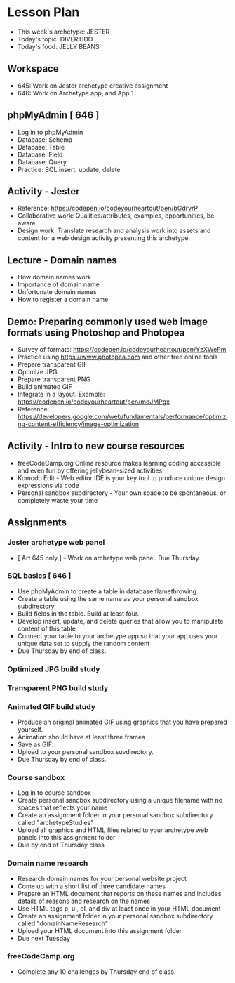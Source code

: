 # Lesson Plan
- This week's archetype: JESTER
- Today's topic: DIVERTIDO
- Today's food: JELLY BEANS

## Workspace
- 645: Work on Jester archetype creative assignment
- 646: Work on Archetype app, and App 1.

## phpMyAdmin [ 646 ]
- Log in to phpMyAdmin
- Database: Schema
- Database: Table
- Database: Field
- Database: Query
- Practice: SQL insert, update, delete

## Activity - Jester
- Reference: https://codepen.io/codeyourheartout/pen/bGdrvrP
- Collaborative work: Qualities/attributes, examples, opportunities, be aware.
- Design work: Translate research and analysis work into assets and content for a web design activity presenting this archetype.

## Lecture - Domain names
- How domain names work
- Importance of domain name
- Unfortunate domain names
- How to register a domain name

## Demo: Preparing commonly used web image formats using Photoshop and Photopea
- Survey of formats: https://codepen.io/codeyourheartout/pen/YzXWePm
- Practice using https://www.photopea.com and other free online tools
- Prepare transparent GIF
- Optimize JPG
- Prepare transparent PNG
- Build animated GIF
- Integrate in a layout. Example: https://codepen.io/codeyourheartout/pen/mdJMPgx
- Reference: https://developers.google.com/web/fundamentals/performance/optimizing-content-efficiency/image-optimization

## Activity - Intro to new course resources
- freeCodeCamp.org Online resource makes learning coding accessible and even fun by offering jellybean-sized activities
- Komodo Edit - Web editor IDE is your key tool to produce unique design expressions via code
- Personal sandbox subdirectory - Your own space to be spontaneous, or completely waste your time

## Assignments

### Jester archetype web panel
- [ Art 645 only ] - Work on archetype web panel. Due Thursday.

### SQL basics [ 646 ] 
- Use phpMyAdmin to create a table in database flamethrowing
- Create a table using the same name as your personal sandbox subdirectory
- Build fields in the table. Build at least four.
- Develop insert, update, and delete queries that allow you to manipulate content of this table
- Connect your table to your archetype app so that your app uses your unique data set to supply the random content
- Due Thursday by end of class.

### Optimized JPG build study

### Transparent PNG build study

### Animated GIF build study
- Produce an original animated GIF using graphics that you have prepared yourself.
- Animation should have at least three frames
- Save as GIF.
- Upload to your personal sandbox suvdirectory.
- Due Thursday by end of class.

### Course sandbox
- Log in to course sandbox
- Create personal sandbox subdirectory using a unique filename with no spaces that reflects your name
- Create an assignment folder in your personal sandbox subdirectory called "archetypeStudies"
- Upload all graphics and HTML files related to your archetype web panels into this assignment folder
- Due by end of Thursday class

### Domain name research
- Research domain names for your personal website project
- Come up with a short list of three candidate names
- Prepare an HTML document that reports on these names and includes details of reasons and research on the names
- Use HTML tags p, ul, ol, and div at least once in your HTML document
- Create an assignment folder in your personal sandbox subdirectory called "domainNameResearch"
- Upload your HTML document into this assignment folder
- Due next Tuesday

### freeCodeCamp.org
- Complete any 10 challenges by Thursday end of class.
